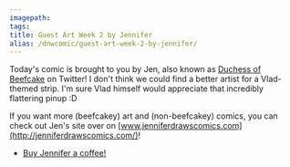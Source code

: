 ```yaml
---
imagepath:
tags:
title: Guest Art Week 2 by Jennifer
alias: /dnwcomic/guest-art-week-2-by-jennifer/
---
```


Today's comic is brought to you by Jen, also known as [Duchess of Beefcake](https://twitter.com/tthcomic) on Twitter! I don't think we could find a better artist for a Vlad-themed strip. I'm sure Vlad himself would appreciate that incredibly flattering pinup :D

If you want more (beefcakey) art and (non-beefcakey) comics, you can check out Jen's site over on [www.jenniferdrawscomics.com](http://jenniferdrawscomics.com/)!

-  [Buy Jennifer a coffee!](https://ko-fi.com/A4832DJL)
